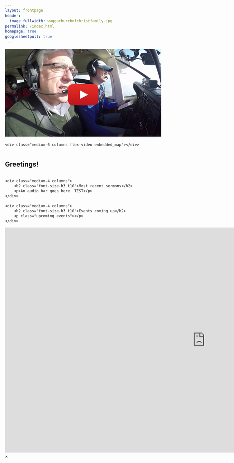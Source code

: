 ```yaml
---
layout: frontpage
header:
  image_fullwidth: waggachurchofchristfamily.jpg
permalink: /index.html
homepage: true
googlesheetpull: true
---
```


<div class="row t60">
    <div class="medium-6 columns flex-video"></div>
        <a href="#" data-reveal-id="videoModal">
            <img src="images/video-modal.png" width="500" height="281" alt=""/>
        </a>
    </div>

    <div class="medium-6 columns flex-video embedded_map"></div>
</div>

<div class="row">
    <div class="medium-4 columns">
        <h2 class="font-size-h3 t10">Greetings!</h2>        
        <p class="welcome"></p>
    </div>

    <div class="medium-4 columns">
        <h2 class="font-size-h3 t10">Most recent sermons</h2>           
        <p>An audio bar goes here. TEST</p>
    </div>

    <div class="medium-4 columns">
        <h2 class="font-size-h3 t10">Events coming up</h2>           
        <p class="upcoming_events"></p>
    </div>
</div>


<div id="videoModal" class="reveal-modal large" data-reveal="">
  <div class="flex-video widescreen vimeo" style="display: block;">
    <iframe width="1280" height="720" src="https://www.youtube.com/embed/unIIn_1JOAE" frameborder="0" allowfullscreen></iframe>
  </div>
  <a class="close-reveal-modal">&#215;</a>
</div>
